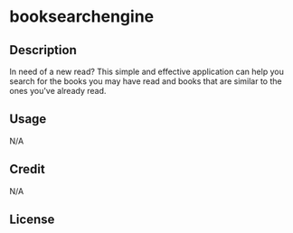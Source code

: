 # booksearchengine



## Description

In need of a new read? This simple and effective application can help you search for the books you may have read and books that are similar to the ones you've already read.

## Usage

N/A

## Credit

N/A

## License



